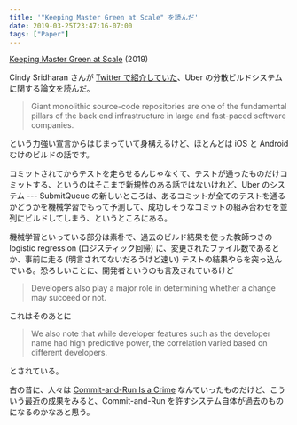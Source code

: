 ```yaml
---
title: '"Keeping Master Green at Scale" を読んだ'
date: 2019-03-25T23:47:16-07:00
tags: ["Paper"]
---
```


[Keeping Master Green at Scale](https://dl.acm.org/citation.cfm?id=3303970) (2019)

Cindy Sridharan さんが [Twitter で紹介していた](https://twitter.com/copyconstruct/status/1109132045517643776)、Uber の分散ビルドシステムに関する論文を読んだ。

> Giant monolithic source-code repositories are one of the fundamental pillars of the back end infrastructure in large and fast-paced software companies.

という力強い宣言からはじまっていて身構えるけど、ほとんどは iOS と Android むけのビルドの話です。

コミットされてからテストを走らせるんじゃなくて、テストが通ったものだけコミットする、というのはそこまで新規性のある話ではないけれど、Uber のシステム --- SubmitQueue の新しいところは、あるコミットが全てのテストを通るかどうかを機械学習でもって予測して、成功しそうなコミットの組み合わせを並列にビルドしてしまう、というところにある。

機械学習といっている部分は素朴で、過去のビルド結果を使った教師つきの logistic regression (ロジスティック回帰) に、変更されたファイル数であるとか、事前に走る (明言されてないだろうけど速い) テストの結果やらを突っ込んでいる。恐ろしいことに、開発者というのも言及されているけど

> Developers also play a major role in determining whether a change may succeed or not.

これはそのあとに

> We also note that while developer features such as the developer name had high predictive power, the correlation varied based on different developers.

とされている。

古の昔に、人々は [Commit-and-Run Is a Crime](https://www.oreilly.com/library/view/97-things-every/9780596800611/ch15.html) なんていったものだけど、こういう最近の成果をみると、Commit-and-Run を許すシステム自体が過去のものになるのかなあと思う。
